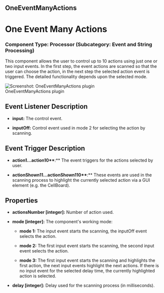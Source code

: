 ##

## OneEventManyActions

# One Event Many Actions

### Component Type: Processor (Subcategory: Event and String Processing)

This component allows the user to control up to 10 actions using just one or two input events. In the first step, the event actions are scanned so that the user can choose the action, in the next step the selected action event is triggered. The detailed functionality depends upon the selected mode.

![Screenshot: OneEventManyActions plugin](./img/OneEventManyActions.jpg "Screenshot:
        OneEventManyActions plugin")  
OneEventManyActions plugin

## Event Listener Description

- **input:** The control event.

- **inputOff:** Control event used in mode 2 for selecting the action by scanning.

## Event Trigger Description

- **action1...action10\*\***:\*\* The event triggers for the actions selected by user.

- **actionShown11...actionShown110\*\***:\*\* These events are used in the scanning process to highlight the currently selected action via a GUI element (e.g. the CellBoard).

## Properties

- **actionsNumber \[integer\]:** Number of action used.

- **mode \[integer\]:** The component's working mode:
  - **mode 1:** The input event starts the scanning, the inputOff event selects the action.

  - **mode 2:** The first input event starts the scanning, the second input event selects the action.

  - **mode 3:** The first input event starts the scanning and highlights the first action, the next input events highlight the next actions. If there is no input event for the selected delay time, the currently highlighted action is selected.
- **delay \[integer\]:** Delay used for the scanning process (in milliseconds).
